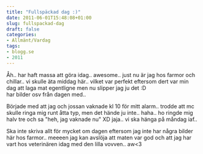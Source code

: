 ```yaml
---
title: "Fullspäckad dag :)"
date: 2011-06-01T15:48:08+01:00
slug: fullspackad-dag
draft: false
categories:
- Allmänt/Vardag
tags:
- blogg.se
- 2011
---
```

Åh.. har haft massa att göra idag.. awesome.. just nu är jag hos farmor och chillar.. vi skulle äta middag här.. vilket var perfekt eftersom dert var min dag att laga mat egentligne men nu slipper jag ju det :D  
har bilder osv från dagen med..  
  
Började med att jag och jossan vaknade kl 10 för mitt alarm.. trodde att mc skulle ringa mig runt åtta typ, men det hände ju inte.. haha.. ho ringde mig halv tre och sa "heh, jag vaknade nu" XD jaja.. vi ska hänga på måndag iaf..  
  
Ska inte skriva allt för mycket om dagen eftersom jag inte har några bilder här hos farmor.. meeeen jag kan avslöja att maten var god och att jag har vart hos veterinären idag med den lilla vovven.. aw<3